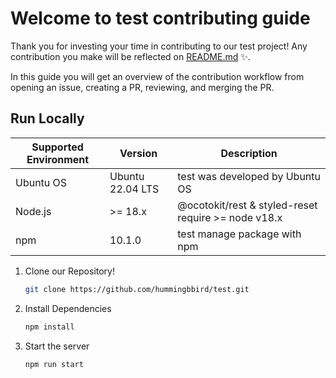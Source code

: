 # Welcome to test contributing guide

Thank you for investing your time in contributing to our test project! Any contribution you make will be reflected on [README.md](https://github.com/hummingbbird/test#contributors) ✨.

In this guide you will get an overview of the contribution workflow from opening an issue, creating a PR, reviewing, and merging the PR.

## Run Locally

| Supported Environment | Version          | Description                                         |
| --------------------- | ---------------- | --------------------------------------------------- |
| Ubuntu OS             | Ubuntu 22.04 LTS | test was developed by Ubuntu OS             |
| Node.js               | >= 18.x          | @ocotokit/rest & styled-reset require >= node v18.x |
| npm                   | 10.1.0           | test manage package with npm                |

1. Clone our Repository!

   ```bash
   git clone https://github.com/hummingbbird/test.git
   ```

2. Install Dependencies

   ```bash
   npm install
   ```

3. Start the server

   ```bash
   npm run start
   ```
